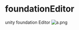 # foundationEditor
unity foundation Editor
![a.png](https://raw.githubusercontent.com/crl/foundationEditor/master/a.png?)

